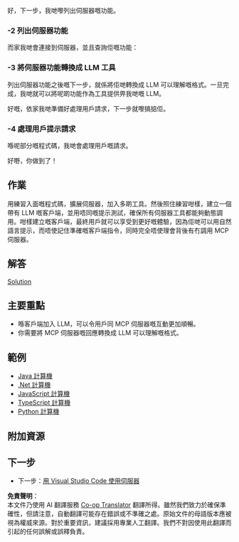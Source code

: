 <!--
CO_OP_TRANSLATOR_METADATA:
{
  "original_hash": "bc3ae5af5973160abba9976cb5a4704c",
  "translation_date": "2025-06-13T11:27:15+00:00",
  "source_file": "03-GettingStarted/03-llm-client/README.md",
  "language_code": "hk"
}
-->
好，下一步，我哋嚟列出伺服器嘅功能。

### -2 列出伺服器功能

而家我哋會連接到伺服器，並且查詢佢嘅功能：


### -3 將伺服器功能轉換成 LLM 工具

列出伺服器功能之後嘅下一步，就係將佢哋轉換成 LLM 可以理解嘅格式。一旦完成，我哋就可以將呢啲功能作為工具提供畀我哋嘅 LLM。


好嘅，依家我哋準備好處理用戶請求，下一步就嚟搞掂佢。

### -4 處理用戶提示請求

喺呢部分嘅程式碼，我哋會處理用戶嘅請求。


好嘢，你做到了！

## 作業

用練習入面嘅程式碼，擴展伺服器，加入多啲工具。然後照住練習咁樣，建立一個帶有 LLM 嘅客戶端，並用唔同嘅提示測試，確保所有伺服器工具都能夠動態調用。咁樣建立嘅客戶端，最終用戶就可以享受到更好嘅體驗，因為佢哋可以用自然語言提示，而唔使記住準確嘅客戶端指令，同時完全唔使理會背後有冇調用 MCP 伺服器。

## 解答

[Solution](/03-GettingStarted/03-llm-client/solution/README.md)

## 主要重點

- 喺客戶端加入 LLM，可以令用戶同 MCP 伺服器嘅互動更加順暢。
- 你需要將 MCP 伺服器嘅回應轉換成 LLM 可以理解嘅格式。

## 範例

- [Java 計算機](../samples/java/calculator/README.md)
- [.Net 計算機](../../../../03-GettingStarted/samples/csharp)
- [JavaScript 計算機](../samples/javascript/README.md)
- [TypeScript 計算機](../samples/typescript/README.md)
- [Python 計算機](../../../../03-GettingStarted/samples/python)

## 附加資源

## 下一步

- 下一步：[用 Visual Studio Code 使用伺服器](/03-GettingStarted/04-vscode/README.md)

**免責聲明**：  
本文件乃使用 AI 翻譯服務 [Co-op Translator](https://github.com/Azure/co-op-translator) 翻譯所得。雖然我們致力於確保準確性，但請注意，自動翻譯可能存在錯誤或不準確之處。原始文件的母語版本應被視為權威來源。對於重要資訊，建議採用專業人工翻譯。我們不對因使用此翻譯而引起的任何誤解或誤釋負責。